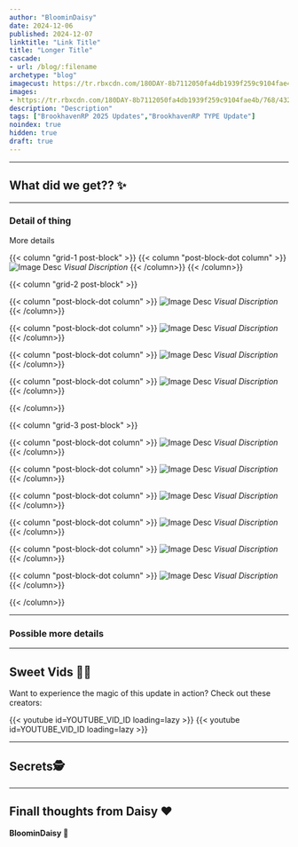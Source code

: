 ```yaml
---
author: "BloominDaisy"
date: 2024-12-06
published: 2024-12-07
linktitle: "Link Title"
title: "Longer Title"
cascade:
- url: /blog/:filename
archetype: "blog"
imagecust: https://tr.rbxcdn.com/180DAY-8b7112050fa4db1939f259c9104fae4b/768/432/Image/Png/noFilter
images:
- https://tr.rbxcdn.com/180DAY-8b7112050fa4db1939f259c9104fae4b/768/432/Image/Png/noFilter
description: "Description"
tags: ["BrookhavenRP 2025 Updates","BrookhavenRP TYPE Update"]
noindex: true
hidden: true
draft: true
---
```


<!-- Headline -->

---

## What did we get?? ✨

<!-- Brief overview -->

---

### Detail of thing

More details

<!-- One image example -->
{{< column "grid-1 post-block" >}}
{{< column "post-block-dot column" >}}
![Image Desc](/images/blog/image.png)
*Visual Discription*
{{< /column>}}
{{< /column>}}

<!-- Multiple images presented in a 2 grid layout -->
{{< column "grid-2 post-block" >}}

{{< column "post-block-dot column" >}}
![Image Desc](/images/blog/image.png)
*Visual Discription*
{{< /column>}}

{{< column "post-block-dot column" >}}
![Image Desc](/images/blog/image.png)
*Visual Discription*
{{< /column>}}

{{< column "post-block-dot column" >}}
![Image Desc](/images/blog/image.png)
*Visual Discription*
{{< /column>}}

{{< column "post-block-dot column" >}}
![Image Desc](/images/blog/image.png)
*Visual Discription*
{{< /column>}}

{{< /column>}}

<!-- Multiple images presented in a 3 grid layout, works best for number of images divisible by 3 -->
{{< column "grid-3 post-block" >}}

{{< column "post-block-dot column" >}}
![Image Desc](/images/blog/image.png)
*Visual Discription*
{{< /column>}}

{{< column "post-block-dot column" >}}
![Image Desc](/images/blog/image.png)
*Visual Discription*
{{< /column>}}

{{< column "post-block-dot column" >}}
![Image Desc](/images/blog/image.png)
*Visual Discription*
{{< /column>}}

{{< column "post-block-dot column" >}}
![Image Desc](/images/blog/image.png)
*Visual Discription*
{{< /column>}}

{{< column "post-block-dot column" >}}
![Image Desc](/images/blog/image.png)
*Visual Discription*
{{< /column>}}

{{< column "post-block-dot column" >}}
![Image Desc](/images/blog/image.png)
*Visual Discription*
{{< /column>}}

{{< /column>}}

---

### Possible more details

<!-- More Details -->

---

## Sweet Vids 🎥✨
Want to experience the magic of this update in action? Check out these creators:

<div class="grid-2 post-vid-dot">
{{< youtube id=YOUTUBE_VID_ID loading=lazy >}}
{{< youtube id=YOUTUBE_VID_ID loading=lazy >}}
</div>

---

## Secrets🕵️

<!-- If any, review secrets here -->

---

## Finall thoughts from Daisy :heart:

<!-- Brief closer -->


**BloominDaisy 💜** 

<!-- uplifting sign off quote italisized -->
